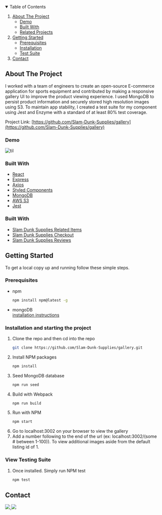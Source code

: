 <!-- TABLE OF CONTENTS -->
<details open="open">
  <summary>Table of Contents</summary>
  <ol>
    <li>
      <a href="#about-the-project">About The Project</a>
      <ul>
       <li><a href="#demo">Demo</a></li>
       <li><a href="#built-with">Built With</a></li>
       <li><a href="#related-projects">Related Projects</a></li>      
      </ul>
    </li>
    <li>
      <a href="#getting-started">Getting Started</a>
      <ul>
        <li><a href="#prerequisites">Prerequisites</a></li>
        <li><a href="#installation-and-starting-the-project">Installation</a></li>
        <li><a href="#view-testing-suite">Test Suite</a></li>
      </ul>
    </li>
    <li><a href="#contact">Contact</a></li>
  </ol>
</details>

<!-- ABOUT THE PROJECT -->
## About The Project

I worked with a team of engineers to create an open-source E-commerce application for sports equipment and contributed by making a responsive gallery UI to improve the product viewing experience. I used MongoDB to persist product information and securely stored high resolution images using S3. To maintain app stability, I created a test suite for my component using Jest and Enzyme with a standard of at least 80% test coverage.

Project Link: [https://github.com/Slam-Dunk-Supplies/gallery](https://github.com/Slam-Dunk-Supplies/gallery)

<!-- DEMO -->
### Demo

![til](./SlamDunkSuppliesGallery.gif)

<!-- Built With -->
### Built With

* [React](https://reactjs.org)
* [Express](http://expressjs.com/)
* [Axios](https://www.npmjs.com/package/axios)
* [Styled Components](https://styled-components.com/)
* [MongoDB](https://www.mongodb.com/)
* [AWS S3](https://aws.amazon.com/s3/)
* [Jest](https://jestjs.io/)

<!-- Built With -->
### Built With

* [Slam Dunk Supplies Related Items](https://github.com/Slam-Dunk-Supplies/related-items)
* [Slam Dunk Supplies Checkout](https://github.com/Slam-Dunk-Supplies/add-to-bag)
* [Slam Dunk Supplies Reviews](https://github.com/Slam-Dunk-Supplies/customer-reviews)

<!-- GETTING STARTED -->
## Getting Started

To get a local copy up and running follow these simple steps.

<!-- PREREQUISITES -->
### Prerequisites

* npm
  ```sh
  npm install npm@latest -g
  ```
* mongoDB <br/>
  [installation instructions](https://docs.mongodb.com/manual/administration/install-community/)
  
<!-- INSTALLATION -->
### Installation and starting the project

1. Clone the repo and then cd into the repo
   ```sh
   git clone https://github.com/Slam-Dunk-Supplies/gallery.git
   ```
2. Install NPM packages
   ```sh
   npm install
   ```
3. Seed MongoDB database
   ```sh
   npm run seed
   ```
4. Build with Webpack
   ```sh
   npm run build
   ```
5. Run with NPM
   ```sh
   npm start
   ```
6. Go to localhost:3002 on your browser to view the gallery
7. Add a number following to the end of the url (ex: localhost:3002/(some # between 1-100)). To view additional images aside from the default listing id of 1. 

<!-- Testing Suite -->
### View Testing Suite

1. Once installed. Simply run NPM test
   ```sh
   npm test
   ```

<!-- CONTACT -->
## Contact

<!-- LinkedIn Contact -->
<a href="https://www.linkedin.com/in/ecetino/" target="_blank">
  <img src="https://img.shields.io/badge/-Edgar%20Cetino-blue?style=for-the-badge&logo=Linkedin&logoColor=white"/>
</a>
  
<!--   Email -->
<a href="mailto:cetino-e@hotmail.com">
  <img src="https://img.shields.io/badge/EMAIL-cetino--e%40hotmail.com-1152ba?style=for-the-badge"/>
</a>



